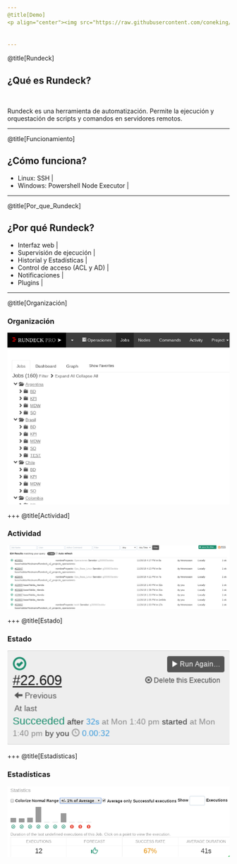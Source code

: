 ```yaml
---
@title[Demo]
<p align="center"><img src="https://raw.githubusercontent.com/coneking/rundeck/demo/images/rundeck.jpg" width="600" /></p>


---
```

@title[Rundeck]
## ¿Qué es Rundeck?

<br>

Rundeck es una herramienta de automatización.
Permite la ejecución y orquestación de scripts y comandos en servidores remotos.


---
@title[Funcionamiento]

## ¿Cómo funciona?

- Linux: SSH |
- Windows: Powershell Node Executor |

---
@title[Por_que_Rundeck]

## ¿Por qué Rundeck?

- Interfaz web |
- Supervisión de ejecución |
- Historial y Estadísticas |
- Control de acceso (ACL y AD) |
- Notificaciones |
- Plugins |

---
@title[Organización]

### Organización

<p align="center"><img src="https://raw.githubusercontent.com/coneking/rundeck/demo/images/jobs.png" width="600" /></p>


+++
@title[Actividad]

### Actividad

<p align="center"><img src="https://raw.githubusercontent.com/coneking/rundeck/demo/images/actividad.png" width="800" /></p>

+++
@title[Estado]

### Estado

<p align="center"><img src="https://raw.githubusercontent.com/coneking/rundeck/demo/images/status.png" width="600" /></p>

+++
@title[Estadísticas]

### Estadísticas

<p align="center"><img src="https://raw.githubusercontent.com/coneking/rundeck/demo/images/estadisticas.png" width="600" /></p>
